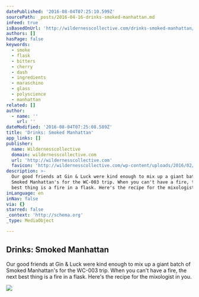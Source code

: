 ```yaml
---
datePublished: '2016-08-04T07:25:10.599Z'
sourcePath: _posts/2016-04-16-drinks-smoked-manhattan.md
inFeed: true
isBasedOnUrl: 'http://wildernesscollective.com/drinks-smoked-manhattan/'
authors: []
hasPage: false
keywords:
  - smoke
  - flask
  - bitters
  - cherry
  - dash
  - ingredients
  - maraschino
  - glass
  - polyscience
  - manhattan
related: []
author:
  - name: ''
    url: ''
dateModified: '2016-08-04T07:25:08.589Z'
title: 'Drinks: Smoked Manhattan'
app_links: []
publisher:
  name: Wildernesscollective
  domain: wildernesscollective.com
  url: 'http://wildernesscollective.com'
  favicon: 'http://wildernesscollective.com/wp-content/uploads/2016/02/W-Mark.png'
description: >-
  Our good friends at Gin & Luck were kind enough to mix up a giant batch of
  Smoked Manhattan's for the WC-003 trip. When you can't have a fire, the next
  best thing is a fire in a flask. Here's the recipe for the mixologist in you.
inLanguage: en
inNav: false
via: {}
starred: false
_context: 'http://schema.org'
_type: MediaObject

---
```

<article style=""><h1>Drinks: Smoked Manhattan</h1><p>Our good friends at Gin &amp; Luck were kind enough to mix up a giant batch of Smoked Manhattan's for the WC-003 trip. When you can't have a fire, the next best thing is a fire in a flask. Here's the recipe for the mixologist in you.</p><img src="http://wildernesscollective.com/wp-content/uploads/2015/06/Screen-Shot-2015-06-19-at-10.42.36-AM-600x400.jpg" /></article>